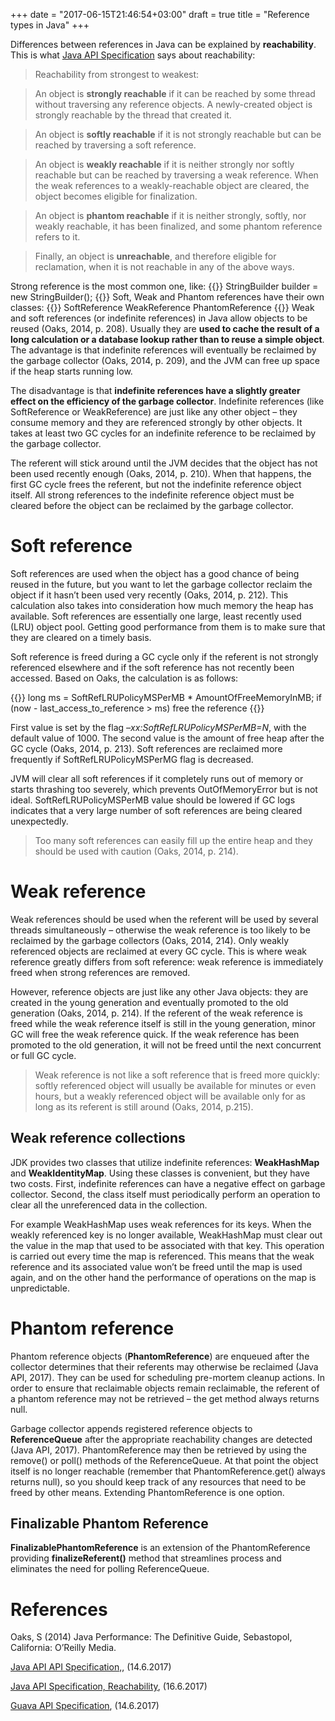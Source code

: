 +++
date = "2017-06-15T21:46:54+03:00"
draft = true
title = "Reference types in Java"
+++

Differences between references in Java can be explained by **reachability**. This is what [Java API Specification](https://docs.oracle.com/javase/7/docs/api/java/lang/ref/package-summary.html#reachability) says about reachability:

> Reachability from strongest to weakest:

> An object is **strongly reachable** if it can be reached by some thread without traversing any reference objects. A newly-created object is strongly reachable by the thread that created it.

> An object is **softly reachable** if it is not strongly reachable but can be reached by traversing a soft reference.

> An object is **weakly reachable** if it is neither strongly nor softly reachable but can be reached by traversing a weak reference. When the weak references to a weakly-reachable object are cleared, the object becomes eligible for finalization.

> An object is **phantom reachable** if it is neither strongly, softly, nor weakly reachable, it has been finalized, and some phantom reference refers to it.

> Finally, an object is **unreachable**, and therefore eligible for reclamation, when it is not reachable in any of the above ways.

Strong reference is the most common one, like:
{{<highlight java>}}
StringBuilder builder = new StringBuilder();
{{</highlight>}}
Soft, Weak and Phantom references have their own classes:
 {{<highlight java>}}
SoftReference<T>
WeakReference<T>
PhantomReference<T>
{{</highlight>}}
Weak and soft references (or indefinite references) in Java allow objects to be reused (Oaks, 2014, p. 208). Usually they are **used to cache the result of a long calculation or a database lookup rather than to reuse a simple object**. The advantage is that indefinite references will eventually be reclaimed by the garbage collector (Oaks, 2014, p. 209), and the JVM can free up space if the heap starts running low. 

The disadvantage is that **indefinite references have a slightly greater effect on the efficiency of the garbage collector**. Indefinite references (like SoftReference<T> or WeakReference<T>) are just like any other object – they consume memory and they are referenced strongly by other objects. It takes at least two GC cycles for an indefinite reference to be reclaimed by the garbage collector. 

The referent will stick around until the JVM decides that the object has not been used recently enough (Oaks, 2014, p. 210). When that happens, the first GC cycle frees the referent, but not the indefinite reference object itself. All strong references to the indefinite reference object must be cleared before the object can be reclaimed by the garbage collector.

# Soft reference

Soft references are used when the object has a good chance of being reused in the future, but you want to let the garbage collector reclaim the object if it hasn’t been used very recently (Oaks, 2014, p. 212). This calculation also takes into consideration how much memory the heap has available. Soft references are essentially one large, least recently used (LRU) object pool. Getting good performance from them is to make sure that they are cleared on a timely basis.

Soft reference is freed during a GC cycle only if the referent is not strongly referenced elsewhere and if the soft reference has not recently been accessed. Based on Oaks, the calculation is as follows:

{{<highlight java>}}
long ms = SoftRefLRUPolicyMSPerMB * AmountOfFreeMemoryInMB;
if (now - last_access_to_reference > ms)
    free the reference
{{</highlight>}}

First value is set by the flag *–xx:SoftRefLRUPolicyMSPerMB=N*, with the default value of 1000. The second value is the amount of free heap after the GC cycle (Oaks, 2014, p. 213). Soft references are reclaimed more frequently if SoftRefLRUPolicyMSPerMG flag is decreased. 

JVM will clear all soft references if it completely runs out of memory or starts thrashing too severely, which prevents OutOfMemoryError but is not ideal. SoftRefLRUPolicyMSPerMB value should be lowered if GC logs indicates that a very large number of soft references are being cleared unexpectedly.

> Too many soft references can easily fill up the entire heap and they should be used with caution (Oaks, 2014, p. 214).

# Weak reference

Weak references should be used when the referent will be used by several threads simultaneously – otherwise the weak reference is too likely to be reclaimed by the garbage collectors (Oaks, 2014, 214). Only weakly referenced objects are reclaimed at every GC cycle. This is where weak reference greatly differs from soft reference: weak reference is immediately freed when strong references are removed.

However, reference objects are just like any other Java objects: they are created in the young generation and eventually promoted to the old generation (Oaks, 2014, p. 214). If the referent of the weak reference is freed while the weak reference itself is still in the young generation, minor GC will free the weak reference quick. If the weak reference has been promoted to the old generation, it will not be freed until the next concurrent or full GC cycle.

> Weak reference is not like a soft reference that is freed more quickly: softly referenced object will usually be available for minutes or even hours, but a weakly referenced object will be available only for as long as its referent is still around (Oaks, 2014, p.215).

## Weak reference collections

JDK provides two classes that utilize indefinite references: **WeakHashMap** and **WeakIdentityMap**. Using these classes is convenient, but they have two costs. First, indefinite references can have a negative effect on garbage collector. Second, the class itself must periodically perform an operation to clear all the unreferenced data in the collection.

For example WeakHashMap uses weak references for its keys. When the weakly referenced key is no longer available, WeakHashMap must clear out the value in the map that used to be associated with that key. This operation is carried out every time the map is referenced. This means that the weak reference and its associated value won’t be freed until the map is used again, and on the other hand the performance of operations on the map is unpredictable.

# Phantom reference 

Phantom reference objects (**PhantomReference<T>**) are enqueued after the collector determines that their referents may otherwise be reclaimed (Java API, 2017). They can be used for scheduling pre-mortem cleanup actions. In order to ensure that reclaimable objects remain reclaimable, the referent of a phantom reference may not be retrieved – the get method always returns null. 

Garbage collector appends registered reference objects to **ReferenceQueue<T>** after the appropriate reachability changes are detected (Java API, 2017). PhantomReference may then be retrieved by using the remove() or poll() methods of the ReferenceQueue. At that point the object itself is no longer reachable (remember that PhantomReference.get() always returns null), so you should keep track of any resources that need to be freed by other means. Extending PhantomReference is one option.

## Finalizable Phantom Reference

**FinalizablePhantomReference<T>** is an extension of the PhantomReference<T> providing **finalizeReferent()** method that streamlines process and eliminates the need for polling ReferenceQueue<T>.


# References 

Oaks, S (2014) Java Performance: The Definitive Guide, Sebastopol, California: O’Reilly Media.

[Java API API Specification,](https://docs.oracle.com/javase/7/docs/api/java/lang/ref/package-summary.html), (14.6.2017)

[Java API Specification, Reachability](https://docs.oracle.com/javase/7/docs/api/java/lang/ref/package-summary.html#reachability), (16.6.2017)

[Guava API Specification](https://google.github.io/guava/releases/snapshot/api/docs/com/google/common/base/FinalizablePhantomReference.html), (14.6.2017)

